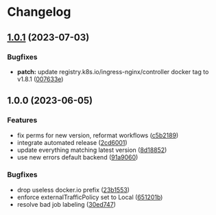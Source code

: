 # Changelog

## [1.0.1](https://github.com/kustomhippie/ingress-nginx/compare/v1.0.0...v1.0.1) (2023-07-03)


### Bugfixes

* **patch:** update registry.k8s.io/ingress-nginx/controller docker tag to v1.8.1 ([007633e](https://github.com/kustomhippie/ingress-nginx/commit/007633e7a05d4c013b4c465beadc40a527e3dbf1))

## 1.0.0 (2023-06-05)


### Features

* fix perms for new version, reformat workflows ([c5b2189](https://github.com/kustomhippie/ingress-nginx/commit/c5b218983743ef72efc5f87212898f94c7e960c5))
* integrate automated release ([2cd6001](https://github.com/kustomhippie/ingress-nginx/commit/2cd60015f1212cd64674a8d2b229db2c422ea53f))
* update everything matching latest version ([8d18852](https://github.com/kustomhippie/ingress-nginx/commit/8d18852999a105a33e02ae8c5caf9b87362775f1))
* use new errors default backend ([91a9060](https://github.com/kustomhippie/ingress-nginx/commit/91a906007b3d2909fae5aaf2daf827c807cb4667))


### Bugfixes

* drop useless docker.io prefix ([23b1553](https://github.com/kustomhippie/ingress-nginx/commit/23b1553a05b52eeb3ab5088f46c4daa4b204e962))
* enforce externalTrafficPolicy set to Local ([651201b](https://github.com/kustomhippie/ingress-nginx/commit/651201bdbc1cbb05240cfe38704af32996249c12))
* resolve bad job labeling ([30ed747](https://github.com/kustomhippie/ingress-nginx/commit/30ed74795e765c6b7c2e1e6138c2a86bdd49d8e7))

